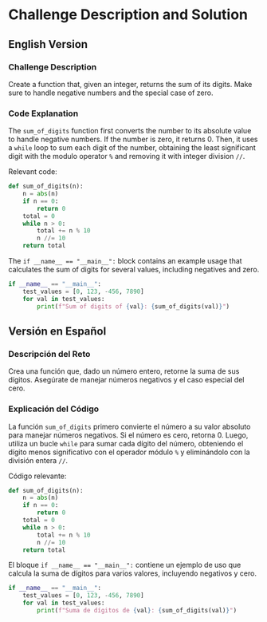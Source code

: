 # Challenge Description and Solution

## English Version

### Challenge Description
Create a function that, given an integer, returns the sum of its digits. Make sure to handle negative numbers and the special case of zero.

### Code Explanation
The `sum_of_digits` function first converts the number to its absolute value to handle negative numbers. If the number is zero, it returns 0. Then, it uses a `while` loop to sum each digit of the number, obtaining the least significant digit with the modulo operator `%` and removing it with integer division `//`.

Relevant code:

```python
def sum_of_digits(n):
    n = abs(n)
    if n == 0:
        return 0
    total = 0
    while n > 0:
        total += n % 10
        n //= 10
    return total
```

The `if __name__ == "__main__":` block contains an example usage that calculates the sum of digits for several values, including negatives and zero.

```python
if __name__ == "__main__":
    test_values = [0, 123, -456, 7890]
    for val in test_values:
        print(f"Sum of digits of {val}: {sum_of_digits(val)}")
```

## Versión en Español

### Descripción del Reto
Crea una función que, dado un número entero, retorne la suma de sus dígitos. Asegúrate de manejar números negativos y el caso especial del cero.

### Explicación del Código
La función `sum_of_digits` primero convierte el número a su valor absoluto para manejar números negativos. Si el número es cero, retorna 0. Luego, utiliza un bucle `while` para sumar cada dígito del número, obteniendo el dígito menos significativo con el operador módulo `%` y eliminándolo con la división entera `//`.

Código relevante:

```python
def sum_of_digits(n):
    n = abs(n)
    if n == 0:
        return 0
    total = 0
    while n > 0:
        total += n % 10
        n //= 10
    return total
```

El bloque `if __name__ == "__main__":` contiene un ejemplo de uso que calcula la suma de dígitos para varios valores, incluyendo negativos y cero.

```python
if __name__ == "__main__":
    test_values = [0, 123, -456, 7890]
    for val in test_values:
        print(f"Suma de dígitos de {val}: {sum_of_digits(val)}")
